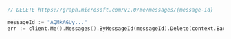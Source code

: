 <!-- markdownlint-disable MD041 -->

```go
// DELETE https://graph.microsoft.com/v1.0/me/messages/{message-id}

messageId := "AQMkAGUy..."
err := client.Me().Messages().ByMessageId(messageId).Delete(context.Background(), nil)
```
